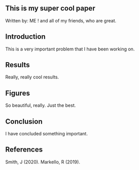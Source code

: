 
## This is my super cool paper

Written by: ME ! and all of my friends, who are great.


## Introduction

This is a very important problem that I have been working on.

## Results

Really, really cool results.

## Figures

So beautiful, really. Just the best.

## Conclusion

I have concluded something important. 

## References 

Smith, J (2020).
Markello, R (2019).
